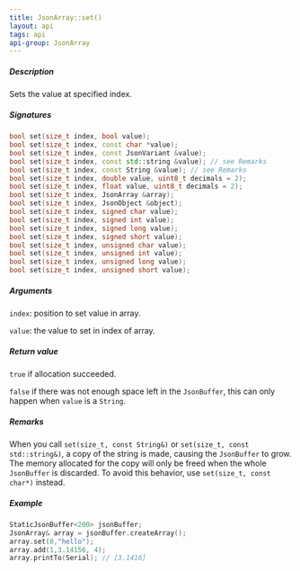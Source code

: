 ```yaml
---
title: JsonArray::set()
layout: api
tags: api
api-group: JsonArray
---
```


##### Description

Sets the value at specified index.

##### Signatures

```c++
bool set(size_t index, bool value);
bool set(size_t index, const char *value);
bool set(size_t index, const JsonVariant &value);
bool set(size_t index, const std::string &value); // see Remarks
bool set(size_t index, const String &value); // see Remarks
bool set(size_t index, double value, uint8_t decimals = 2);
bool set(size_t index, float value, uint8_t decimals = 2);
bool set(size_t index, JsonArray &array);
bool set(size_t index, JsonObject &object);
bool set(size_t index, signed char value);
bool set(size_t index, signed int value);
bool set(size_t index, signed long value);
bool set(size_t index, signed short value);
bool set(size_t index, unsigned char value);
bool set(size_t index, unsigned int value);
bool set(size_t index, unsigned long value);
bool set(size_t index, unsigned short value);
```

##### Arguments

`index`: position to set value in array.

`value`: the value to set in index of array.

##### Return value

`true` if allocation succeeded.

`false` if there was not enough space left in the `JsonBuffer`, this can only happen when `value` is a `String`.

##### Remarks

When you call `set(size_t, const String&)` or `set(size_t, const std::string&)`, a copy of the string is made, causing the `JsonBuffer` to grow.
The memory allocated for the copy will only be freed when the whole `JsonBuffer` is discarded.
To avoid this behavior, use `set(size_t, const char*)` instead.

##### Example

```c++
StaticJsonBuffer<200> jsonBuffer;
JsonArray& array = jsonBuffer.createArray();
array.set(0,"hello");
array.add(1,3.14156, 4);
array.printTo(Serial); // [3.1416]
```
